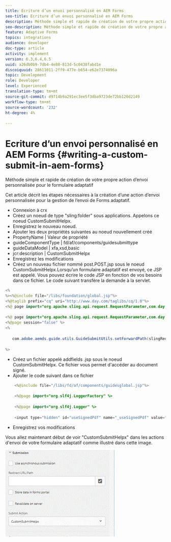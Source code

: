 ```yaml
---
title: Ecriture d’un envoi personnalisé en AEM Forms
seo-title: Ecriture d’un envoi personnalisé en AEM Forms
description: Méthode simple et rapide de création de votre propre action d’envoi personnalisée pour le formulaire adaptatif
seo-description: Méthode simple et rapide de création de votre propre action d’envoi personnalisée pour le formulaire adaptatif
feature: Adaptive Forms
topics: integrations
audience: developer
doc-type: article
activity: implement
version: 6.3,6.4,6.5
uuid: a26db0b9-7db4-4e80-813d-5c0438fabd1e
discoiquuid: 28611011-2ff9-477e-b654-e62e7374096a
topic: Development
role: Developer
level: Experienced
translation-type: tm+mt
source-git-commit: d9714b9a291ec3ee5f3dba9723de72bb120d2149
workflow-type: tm+mt
source-wordcount: '232'
ht-degree: 4%

---
```



# Ecriture d’un envoi personnalisé en AEM Forms {#writing-a-custom-submit-in-aem-forms}

Méthode simple et rapide de création de votre propre action d’envoi personnalisée pour le formulaire adaptatif

Cet article décrit les étapes nécessaires à la création d’une action d’envoi personnalisée pour la gestion de l’envoi de Forms adaptatif.

* Connexion à crx
* Créez un noeud de type &quot;sling:folder&quot; sous applications. Appelons ce noeud CustomSubmitHelpx.
* Enregistrez le nouveau noeud.
* Ajouter les deux propriétés suivantes au noeud nouvellement créé
* PropertyName       | Valeur de propriété
* guideComponentType | fd/af/components/guidesubmittype
* guideDataModel     | xfa,xsd,basic
* jcr:description   | CustomSubmitHelpx
* Enregistrez les modifications
* Créez un nouveau fichier nommé post.POST.jsp sous le noeud CustomSubmitHelpx.Lorsqu’un formulaire adaptatif est envoyé, ce JSP est appelé. Vous pouvez écrire le code JSP en fonction de vos besoins dans ce fichier. Le code suivant transfère la demande à la servlet.

```java
<%
%><%@include file="/libs/foundation/global.jsp"%>
<%@taglib prefix="cq" uri="http://www.day.com/taglibs/cq/1.0"%>
<%@ page import="org.apache.sling.api.request.RequestParameter,com.day.cq.wcm.api.WCMMode,com.adobe.forms.common.submitutils.CustomParameterRequest,com.adobe.aemds.guide.submitutils.*" %>

<%@ page import="org.apache.sling.api.request.RequestParameter,com.day.cq.wcm.api.WCMMode" %>
<%@page session="false" %>
<%

   com.adobe.aemds.guide.utils.GuideSubmitUtils.setForwardPath(slingRequest,"/bin/storeafsubmission",null,null);

%>
```

* Créez un fichier appelé addfields .jsp sous le noeud CustomSubmitHelpx. Ce fichier vous permet d&#39;accéder au document signé.
* Ajouter le code suivant dans ce fichier

```java
    <%@include file="/libs/fd/af/components/guidesglobal.jsp"%>

    <%@page import="org.slf4j.LoggerFactory" %>

    <%@page import="org.slf4j.Logger" %>

    <input type="hidden" id="useSignedPdf" name="_useSignedPdf" value=""/>;
```

* Enregistrez vos modifications

Vous allez maintenant début de voir &quot;CustomSubmitHelpx&quot; dans les actions d&#39;envoi de votre formulaire adaptatif comme illustré dans cette image.

![Formulaire adaptatif avec envoi personnalisé](assets/capture-2.gif)

